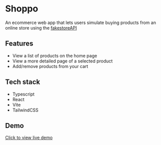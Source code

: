 # Shoppo 
An ecommerce web app that lets users simulate buying products from an online store using the [fakestoreAPI](https://fakestoreapi.com/)

## Features
- View a list of products on the home page
- View a more detailed page of a selected product
- Add/remove products from your cart

## Tech stack
- Typescript
- React
- Vite
- TailwindCSS

## Demo
[Click to view live demo](https://shadeyxr.github.io/shoppo/)
